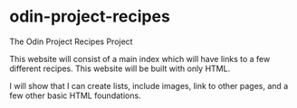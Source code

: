 # odin-project-recipes
The Odin Project Recipes Project

This website will consist of a main index which will have links to a few different recipes. This website will be built with only HTML.

I will show that I can create lists, include images, link to other pages, and a few other basic HTML foundations.